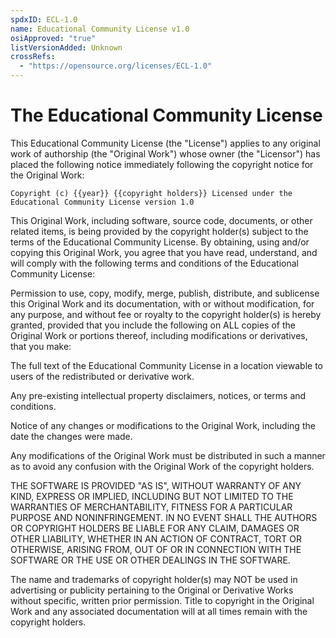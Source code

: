 ```yaml
---
spdxID: ECL-1.0
name: Educational Community License v1.0
osiApproved: "true"
listVersionAdded: Unknown
crossRefs: 
  - "https://opensource.org/licenses/ECL-1.0"
---
```


# The Educational Community License

This Educational Community License (the "License") applies to any original work of authorship (the "Original Work") whose owner (the "Licensor") has placed the following notice immediately following the copyright notice for the Original Work:

```
Copyright (c) {{year}} {{copyright holders}} Licensed under the Educational Community License version 1.0
```

This Original Work, including software, source code, documents, or other related items, is being provided by the copyright holder(s) subject to the terms of the Educational Community License. By obtaining, using and/or copying this Original Work, you agree that you have read, understand, and will comply with the following terms and conditions of the Educational Community License:

Permission to use, copy, modify, merge, publish, distribute, and sublicense this Original Work and its documentation, with or without modification, for any purpose, and without fee or royalty to the copyright holder(s) is hereby granted, provided that you include the following on ALL copies of the Original Work or portions thereof, including modifications or derivatives, that you make:

The full text of the Educational Community License in a location viewable to users of the redistributed or derivative work.

Any pre-existing intellectual property disclaimers, notices, or terms and conditions.

Notice of any changes or modifications to the Original Work, including the date the changes were made.

Any modifications of the Original Work must be distributed in such a manner as to avoid any confusion with the Original Work of the copyright holders.

THE SOFTWARE IS PROVIDED "AS IS", WITHOUT WARRANTY OF ANY KIND, EXPRESS OR IMPLIED, INCLUDING BUT NOT LIMITED TO THE WARRANTIES OF MERCHANTABILITY, FITNESS FOR A PARTICULAR PURPOSE AND NONINFRINGEMENT. IN NO EVENT SHALL THE AUTHORS OR COPYRIGHT HOLDERS BE LIABLE FOR ANY CLAIM, DAMAGES OR OTHER LIABILITY, WHETHER IN AN ACTION OF CONTRACT, TORT OR OTHERWISE, ARISING FROM, OUT OF OR IN CONNECTION WITH THE SOFTWARE OR THE USE OR OTHER DEALINGS IN THE SOFTWARE.

The name and trademarks of copyright holder(s) may NOT be used in advertising or publicity pertaining to the Original or Derivative Works without specific, written prior permission. Title to copyright in the Original Work and any associated documentation will at all times remain with the copyright holders.
